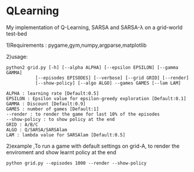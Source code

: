 # QLearning
My implementation of Q-Learning, SARSA and SARSA-λ on a grid-world test-bed

1)Requirements : pygame,gym,numpy,argparse,matplotlib
	
2)usage:
	
	python2 grid.py [-h] [--alpha ALPHA] [--epsilon EPSILON] [--gamma GAMMA]
               [--episodes EPISODES] [--verbose] [--grid GRID] [--render]
               [--show-policy] [--algo ALGO] --games GAMES [--lam LAM]

	ALPHA : learning rate [Default:0.5]
	EPSILON : Epsilon value for epsilon-greedy exploration [Default:0.1]
	GAMMA : Discount [Default:0.9]
	GAMES : number of games [Default:1]
	--render : to render the game for last 10% of the episodes
	--show-policy : to show policy at the end 
	GRID : A/B/C
	ALGO : Q/SARSA/SARSAlam
	LAM : lambda value for SARSAlam [Default:0.5]

	
2)example ,To run a game with default settings on grid-A, to render the enviroment and show learnt policy at the end
	
	python grid.py --episodes 1000 --render --show-policy
		
